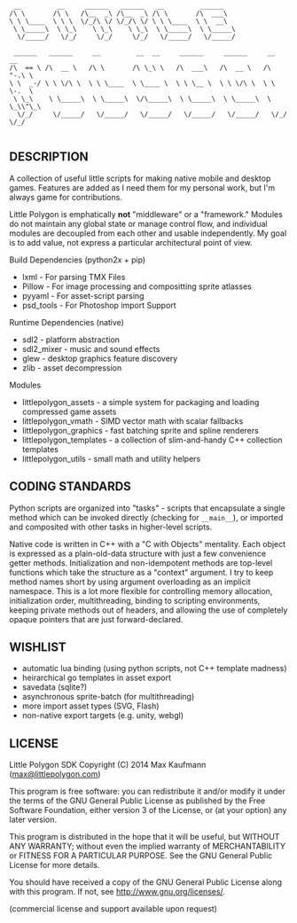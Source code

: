 ```
 __         __     ______   ______   __         ______    
/\ \       /\ \   /\__  _\ /\__  _\ /\ \       /\  ___\   
\ \ \____  \ \ \  \/_/\ \/ \/_/\ \/ \ \ \____  \ \  __\   
 \ \_____\  \ \_\    \ \_\    \ \_\  \ \_____\  \ \_____\ 
  \/_____/   \/_/     \/_/     \/_/   \/_____/   \/_____/ 
                                                          
 ______   ______     __         __  __     ______     ______     __   __    
/\  == \ /\  __ \   /\ \       /\ \_\ \   /\  ___\   /\  __ \   /\ "-.\ \   
\ \  _-/ \ \ \/\ \  \ \ \____  \ \____ \  \ \ \__ \  \ \ \/\ \  \ \ \-.  \  
 \ \_\    \ \_____\  \ \_____\  \/\_____\  \ \_____\  \ \_____\  \ \_\\"\_\ 
  \/_/     \/_____/   \/_____/   \/_____/   \/_____/   \/_____/   \/_/ \/_/ 
                                                                            
```

DESCRIPTION
-----------

A collection of useful little scripts for making native mobile and desktop games.  Features
are added as I need them for my personal work, but I'm always game for contributions.

Little Polygon is emphatically __not__ "middleware" or a "framework."  Modules do not maintain
any global state or manage control flow, and individual modules are decoupled from each other
and usable independently.  My goal is to add value, not express a particular architectural 
point of view.

Build Dependencies (python2x + pip)
* lxml - For parsing TMX Files
* Pillow - For image processing and compositting sprite atlasses
* pyyaml - For asset-script parsing
* psd_tools - For Photoshop import Support

Runtime Dependencies (native)
* sdl2 - platform abstraction
* sdl2_mixer - music and sound effects
* glew - desktop graphics feature discovery
* zlib - asset decompression

Modules
* littlepolygon_assets - a simple system for packaging and loading compressed game assets
* littlepolygon_vmath - SIMD vector math with scalar fallbacks
* littlepolygon_graphics - fast batching sprite and spline renderers
* littlepolygon_templates - a collection of slim-and-handy C++ collection templates
* littlepolygon_utils - small math and utility helpers

CODING STANDARDS
----------------

Python scripts are organized into "tasks" - scripts that encapsulate a single method which
can be invoked directly (checking for `__main__`), or imported and composited with other
tasks in higher-level scripts.

Native code is written in C++ with a "C with Objects" mentality.  Each object is expressed
as a plain-old-data structure with just a few convenience getter methods.  Initialization and
non-idempotent methods are top-level functions which take the structure as a "context" argument.
I try to keep method names short by using argument overloading as an implicit namespace. This 
is a lot more flexible for controlling memory allocation, initialization order,  multithreading, 
binding to scripting environments, keeping private methods out of headers, and  allowing the use 
of completely opaque pointers that are just forward-declared.

WISHLIST
--------

* automatic lua binding (using python scripts, not C++ template madness)
* heirarchical go templates in asset export
* savedata (sqlite?)
* asynchronous sprite-batch (for multithreading)
* more import asset types (SVG, Flash)
* non-native export targets (e.g. unity, webgl)

LICENSE
-------

Little Polygon SDK
Copyright (C) 2014 Max Kaufmann (max@littlepolygon.com)

This program is free software: you can redistribute it and/or modify
it under the terms of the GNU General Public License as published by
the Free Software Foundation, either version 3 of the License, or
(at your option) any later version.

This program is distributed in the hope that it will be useful,
but WITHOUT ANY WARRANTY; without even the implied warranty of
MERCHANTABILITY or FITNESS FOR A PARTICULAR PURPOSE.  See the
GNU General Public License for more details.

You should have received a copy of the GNU General Public License
along with this program.  If not, see <http://www.gnu.org/licenses/>.

(commercial license and support available upon request)

